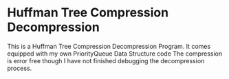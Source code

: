# Huffman Tree Compression Decompression

This is a Huffman Tree Compression Decompression Program.
It comes equipped with my own PriorityQueue Data Structure code
The compression is error free though I have not finished debugging
the decompression process.